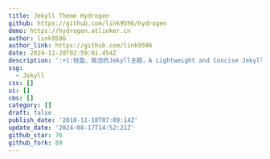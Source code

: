 ```yaml
---
title: Jekyll Theme Hydrogen
github: https://github.com/link9596/hydrogen
demo: https://hydrogen.atlinker.cn
author: link9596
author_link: https://github.com/link9596
date: 2024-11-28T02:59:01.454Z
description: ':+1:轻盈、简洁的Jekyll主题，A Lightweight and Concise Jekyll theme For You.'
ssg:
  - Jekyll
css: []
ui: []
cms: []
category: []
draft: false
publish_date: '2018-11-18T07:09:14Z'
update_date: '2024-08-17T14:52:21Z'
github_star: 76
github_fork: 89
---
```

